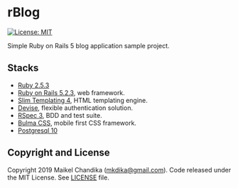 # rBlog

[![License: MIT](https://img.shields.io/badge/License-MIT-blue.svg)](/LICENSE)

Simple Ruby on Rails 5 blog application sample project.

## Stacks

- [Ruby 2.5.3](https://www.ruby-lang.org/en/)
- [Ruby on Rails 5.2.3](https://rubyonrails.org/), web framework.
- [Slim Templating 4](http://slim-lang.com/), HTML templating engine.
- [Devise](https://github.com/plataformatec/devise), flexible authentication solution.
- [RSpec 3](http://rspec.info/), BDD and test suite.
- [Bulma CSS](https://bulma.io/), mobile first CSS framework.
- [Postgresql 10](https://www.postgresql.org/)

## Copyright and License

Copyright 2019 Maikel Chandika (mkdika@gmail.com). Code released under the
MIT License. See [LICENSE](/LICENSE) file.